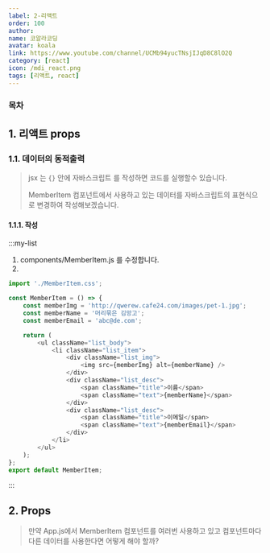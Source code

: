 ```yaml
---
label: 2-리액트
order: 100
author:
name: 코알라코딩
avatar: koala
link: https://www.youtube.com/channel/UCMb94yucTNsjIJqD8C8lO2Q
category: [react]
icon: /mdi_react.png
tags: [리액트, react]
---
```


### 목차 <!-- omit in toc -->

## 1. 리액트 props

### 1.1. 데이터의 동적출력

> jsx 는 `{}` 안에 자바스크립트 를 작성하면 코드를 실행할수 있습니다.
>
> MemberItem 컴포넌트에서 사용하고 있는 데이터를 자바스크립트의 표현식으로 변경하여 작성해보겠습니다.

#### 1.1.1. 작성

:::my-list

1. components/MemberItem.js 를 수정합니다.
2.
```js
import './MemberItem.css';

const MemberItem = () => {
	const memberImg = 'http://qwerew.cafe24.com/images/pet-1.jpg';
	const memberName = '머리묶은 김망고';
	const memberEmail = 'abc@de.com';

	return (
		<ul className="list_body">
			<li className="list_item">
				<div className="list_img">
					<img src={memberImg} alt={memberName} />
				</div>
				<div className="list_desc">
					<span className="title">이름</span>
					<span className="text">{memberName}</span>
				</div>
				<div className="list_desc">
					<span className="title">이메일</span>
					<span className="text">{memberEmail}</span>
				</div>
			</li>
		</ul>
	);
};
export default MemberItem;
```

:::

## 2. Props
>
> 만약 App.js에서 MemberItem 컴포넌트를 여러번 사용하고 있고 컴포넌트마다 다른 데이터를 사용한다면 어떻게 해야 할까?
>
